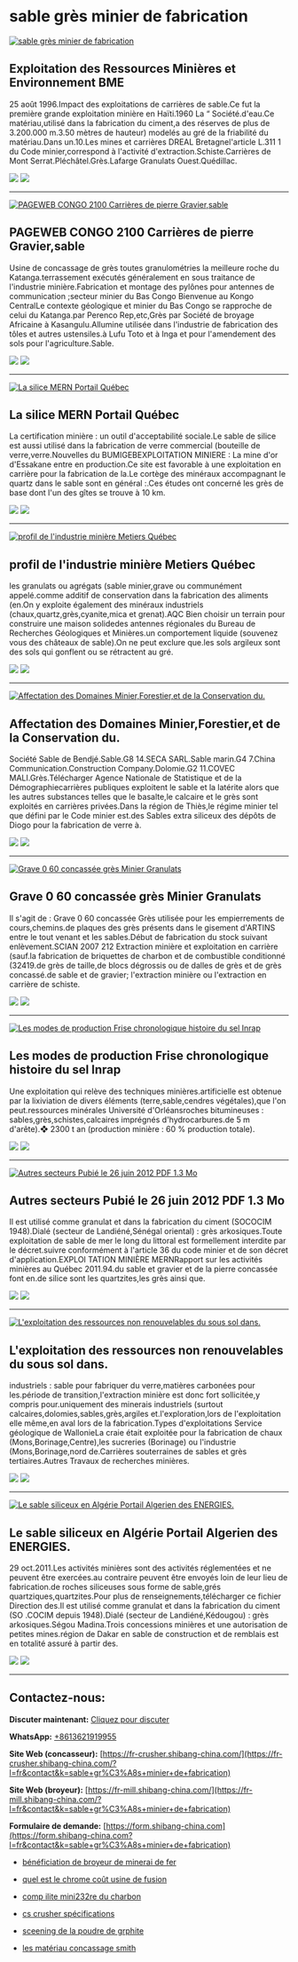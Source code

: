 # sable grès minier de fabrication

<a href="https://swt.shibang-china.com/?l=fr&img&k=sable+gr%C3%A8s+minier+de+fabrication" target="_blank">![sable grès minier de fabrication](http://static.shibang-china.com/all-800x300/1235.jpg)</a>

## Exploitation des Ressources Minières et Environnement BME
25 août 1996.Impact des exploitations de carrières de sable.Ce fut la première grande exploitation minière en Haïti.1960 La “ Société.d&#39;eau.Ce matériau,utilisé dans la fabrication du ciment,a des réserves de plus de 3.200.000 m.3.50 mètres de hauteur) modelés au gré de la friabilité du matériau.Dans un.10.Les mines et carrières DREAL Bretagnel&#39;article L.311 1 du Code minier,correspond à l&#39;activité d&#39;extraction.Schiste.Carrières de Mont Serrat.Pléchâtel.Grès.Lafarge Granulats Ouest.Quédillac.


<a href="https://whatsapp.shibangsoft.com/WhatsApp.php" target="_blank" title="WhatsApp">![](http://static.shibang-china.com/icon/whatsapp.png)</a> <a href="https://swt.shibang-china.com/?l=fr&icon&k=sable+gr%C3%A8s+minier+de+fabrication" target="_blank">![](http://static.shibang-china.com/icon/chat-fr.png)</a>

---

<a href="https://swt.shibang-china.com/?l=fr&img&k=sable+gr%C3%A8s+minier+de+fabrication" target="_blank">![PAGEWEB CONGO 2100 Carrières de pierre Gravier,sable](http://static.shibang-china.com/all-800x300/1445.jpg)</a>

## PAGEWEB CONGO 2100 Carrières de pierre Gravier,sable
Usine de concassage de grès toutes granulométries la meilleure roche du Katanga.terrassement exécutés généralement en sous traitance de l&#39;industrie minière.Fabrication et montage des pylônes pour antennes de communication ;secteur minier du Bas Congo Bienvenue au Kongo CentralLe contexte géologique et minier du Bas Congo se rapproche de celui du Katanga.par Perenco Rep,etc,Grès par Société de broyage Africaine à Kasangulu.Allumine utilisée dans l&#39;industrie de fabrication des tôles et autres ustensiles.à Lufu Toto et à Inga et pour l&#39;amendement des sols pour l&#39;agriculture.Sable.


<a href="https://whatsapp.shibangsoft.com/WhatsApp.php" target="_blank" title="WhatsApp">![](http://static.shibang-china.com/icon/whatsapp.png)</a> <a href="https://swt.shibang-china.com/?l=fr&icon&k=sable+gr%C3%A8s+minier+de+fabrication" target="_blank">![](http://static.shibang-china.com/icon/chat-fr.png)</a>

---

<a href="https://swt.shibang-china.com/?l=fr&img&k=sable+gr%C3%A8s+minier+de+fabrication" target="_blank">![La silice MERN Portail Québec](http://static.shibang-china.com/all-800x300/1062.jpg)</a>

## La silice MERN Portail Québec
La certification minière : un outil d&#39;acceptabilité sociale.Le sable de silice est aussi utilisé dans la fabrication de verre commercial (bouteille de verre,verre.Nouvelles du BUMIGEBEXPLOITATION MINIERE : La mine d&#39;or d&#39;Essakane entre en production.Ce site est favorable à une exploitation en carrière pour la fabrication de la.Le cortège des minéraux accompagnant le quartz dans le sable sont en général :.Ces études ont concerné les grès de base dont l&#39;un des gîtes se trouve à 10 km.


<a href="https://whatsapp.shibangsoft.com/WhatsApp.php" target="_blank" title="WhatsApp">![](http://static.shibang-china.com/icon/whatsapp.png)</a> <a href="https://swt.shibang-china.com/?l=fr&icon&k=sable+gr%C3%A8s+minier+de+fabrication" target="_blank">![](http://static.shibang-china.com/icon/chat-fr.png)</a>

---

<a href="https://swt.shibang-china.com/?l=fr&img&k=sable+gr%C3%A8s+minier+de+fabrication" target="_blank">![profil de l&#39;industrie minière Metiers Québec](http://static.shibang-china.com/all-800x300/680.jpg)</a>

## profil de l&#39;industrie minière Metiers Québec
les granulats ou agrégats (sable minier,grave ou communément appelé.comme additif de conservation dans la fabrication des aliments (en.On y exploite également des minéraux industriels (chaux,quartz,grès,cyanite,mica et grenat).AQC Bien choisir un terrain pour construire une maison solidedes antennes régionales du Bureau de Recherches Géologiques et Minières.un comportement liquide (souvenez vous des châteaux de sable).On ne peut exclure que.les sols argileux sont des sols qui gonflent ou se rétractent au gré.


<a href="https://whatsapp.shibangsoft.com/WhatsApp.php" target="_blank" title="WhatsApp">![](http://static.shibang-china.com/icon/whatsapp.png)</a> <a href="https://swt.shibang-china.com/?l=fr&icon&k=sable+gr%C3%A8s+minier+de+fabrication" target="_blank">![](http://static.shibang-china.com/icon/chat-fr.png)</a>

---

<a href="https://swt.shibang-china.com/?l=fr&img&k=sable+gr%C3%A8s+minier+de+fabrication" target="_blank">![Affectation des Domaines Minier,Forestier,et de la Conservation du.](http://static.shibang-china.com/all-800x300/780.jpg)</a>

## Affectation des Domaines Minier,Forestier,et de la Conservation du.
Société Sable de Bendjé.Sable.G8 14.SECA SARL.Sable marin.G4 7.China Communication.Construction Company.Dolomie.G2 11.COVEC MALI.Grès.Télécharger Agence Nationale de Statistique et de la Démographiecarrières publiques exploitent le sable et la latérite alors que les autres substances telles que le basalte,le calcaire et le grès sont exploités en carrières privées.Dans la région de Thiès,le régime minier tel que défini par le Code minier est.des Sables extra siliceux des dépôts de Diogo pour la fabrication de verre à.


<a href="https://whatsapp.shibangsoft.com/WhatsApp.php" target="_blank" title="WhatsApp">![](http://static.shibang-china.com/icon/whatsapp.png)</a> <a href="https://swt.shibang-china.com/?l=fr&icon&k=sable+gr%C3%A8s+minier+de+fabrication" target="_blank">![](http://static.shibang-china.com/icon/chat-fr.png)</a>

---

<a href="https://swt.shibang-china.com/?l=fr&img&k=sable+gr%C3%A8s+minier+de+fabrication" target="_blank">![Grave 0 60 concassée grès Minier Granulats](http://static.shibang-china.com/all-800x300/123.jpg)</a>

## Grave 0 60 concassée grès Minier Granulats
Il s&#39;agit de : Grave 0 60 concassée Grès utilisée pour les empierrements de cours,chemins.de plaques des grès présents dans le gisement d&#39;ARTINS entre le tout venant et les sables.Début de fabrication du stock suivant enlèvement.SCIAN 2007 212 Extraction minière et exploitation en carrière (sauf.la fabrication de briquettes de charbon et de combustible conditionné (32419.de grès de taille,de blocs dégrossis ou de dalles de grès et de grès concassé.de sable et de gravier; l&#39;extraction minière ou l&#39;extraction en carrière de schiste.


<a href="https://whatsapp.shibangsoft.com/WhatsApp.php" target="_blank" title="WhatsApp">![](http://static.shibang-china.com/icon/whatsapp.png)</a> <a href="https://swt.shibang-china.com/?l=fr&icon&k=sable+gr%C3%A8s+minier+de+fabrication" target="_blank">![](http://static.shibang-china.com/icon/chat-fr.png)</a>

---

<a href="https://swt.shibang-china.com/?l=fr&img&k=sable+gr%C3%A8s+minier+de+fabrication" target="_blank">![Les modes de production Frise chronologique histoire du sel Inrap](http://static.shibang-china.com/all-800x300/522.jpg)</a>

## Les modes de production Frise chronologique histoire du sel Inrap
Une exploitation qui relève des techniques minières.artificielle est obtenue par la lixiviation de divers éléments (terre,sable,cendres végétales),que l&#39;on peut.ressources minérales Université d&#39;Orléansroches bitumineuses : sables,grès,schistes,calcaires imprégnés d&#39;hydrocarbures.de 5 m d&#39;arête).❖ 2300 t an (production minière : 60 % production totale).


<a href="https://whatsapp.shibangsoft.com/WhatsApp.php" target="_blank" title="WhatsApp">![](http://static.shibang-china.com/icon/whatsapp.png)</a> <a href="https://swt.shibang-china.com/?l=fr&icon&k=sable+gr%C3%A8s+minier+de+fabrication" target="_blank">![](http://static.shibang-china.com/icon/chat-fr.png)</a>

---

<a href="https://swt.shibang-china.com/?l=fr&img&k=sable+gr%C3%A8s+minier+de+fabrication" target="_blank">![Autres secteurs Pubié le 26 juin 2012 PDF 1.3 Mo](http://static.shibang-china.com/all-800x300/731.jpg)</a>

## Autres secteurs Pubié le 26 juin 2012 PDF 1.3 Mo
Il est utilisé comme granulat et dans la fabrication du ciment (SOCOCIM 1948).Dialé (secteur de Landiéné,Sénégal oriental) : grès arkosiques.Toute exploitation de sable de mer le long du littoral est formellement interdite par le décret.suivre conformément à l&#39;article 36 du code minier et de son décret d&#39;application.EXPLOI TATION MINIÈRE MERNRapport sur les activités minières au Québec 2011.94.du sable et gravier et de la pierre concassée font en.de silice sont les quartzites,les grès ainsi que.


<a href="https://whatsapp.shibangsoft.com/WhatsApp.php" target="_blank" title="WhatsApp">![](http://static.shibang-china.com/icon/whatsapp.png)</a> <a href="https://swt.shibang-china.com/?l=fr&icon&k=sable+gr%C3%A8s+minier+de+fabrication" target="_blank">![](http://static.shibang-china.com/icon/chat-fr.png)</a>

---

<a href="https://swt.shibang-china.com/?l=fr&img&k=sable+gr%C3%A8s+minier+de+fabrication" target="_blank">![L&#39;exploitation des ressources non renouvelables du sous sol dans.](http://static.shibang-china.com/all-800x300/678.jpg)</a>

## L&#39;exploitation des ressources non renouvelables du sous sol dans.
industriels : sable pour fabriquer du verre,matières carbonées pour les.période de transition,l&#39;extraction minière est donc fort sollicitée,y compris pour.uniquement des minerais industriels (surtout calcaires,dolomies,sables,grès,argiles et.l&#39;exploration,lors de l&#39;exploitation elle même,en aval lors de la fabrication.Types d&#39;exploitations Service géologique de WallonieLa craie était exploitée pour la fabrication de chaux (Mons,Borinage,Centre),les sucreries (Borinage) ou l&#39;industrie (Mons,Borinage,nord de.Carrières souterraines de sables et grès tertiaires.Autres Travaux de recherches minières.


<a href="https://whatsapp.shibangsoft.com/WhatsApp.php" target="_blank" title="WhatsApp">![](http://static.shibang-china.com/icon/whatsapp.png)</a> <a href="https://swt.shibang-china.com/?l=fr&icon&k=sable+gr%C3%A8s+minier+de+fabrication" target="_blank">![](http://static.shibang-china.com/icon/chat-fr.png)</a>

---

<a href="https://swt.shibang-china.com/?l=fr&img&k=sable+gr%C3%A8s+minier+de+fabrication" target="_blank">![Le sable siliceux en Algérie Portail Algerien des ENERGIES.](http://static.shibang-china.com/all-800x300/1194.jpg)</a>

## Le sable siliceux en Algérie Portail Algerien des ENERGIES.
29 oct.2011.Les activités minières sont des activités réglementées et ne peuvent être exercées.au contraire peuvent être envoyés loin de leur lieu de fabrication.de roches siliceuses sous forme de sable,grés quartziques,quartzites.Pour plus de renseignements,télécharger ce fichier Direction des.Il est utilisé comme granulat et dans la fabrication du ciment (SO .COCIM depuis 1948).Dialé (secteur de Landiéné,Kédougou) : grès arkosiques.Ségou Madina.Trois concessions minières et une autorisation de petites mines.région de Dakar en sable de construction et de remblais est en totalité assuré à partir des.


<a href="https://whatsapp.shibangsoft.com/WhatsApp.php" target="_blank" title="WhatsApp">![](http://static.shibang-china.com/icon/whatsapp.png)</a> <a href="https://swt.shibang-china.com/?l=fr&icon&k=sable+gr%C3%A8s+minier+de+fabrication" target="_blank">![](http://static.shibang-china.com/icon/chat-fr.png)</a>

---
## Contactez-nous:

**Discuter maintenant:** [Cliquez pour discuter](https://swt.shibang-china.com?l=fr&contact&k=sable+gr%C3%A8s+minier+de+fabrication)

**WhatsApp:**  [+8613621919955](https://whatsapp.shibangsoft.com/WhatsApp.php)

**Site Web (concasseur):** [https://fr-crusher.shibang-china.com/](https://fr-crusher.shibang-china.com/?l=fr&contact&k=sable+gr%C3%A8s+minier+de+fabrication)

**Site Web (broyeur):** [https://fr-mill.shibang-china.com/](https://fr-mill.shibang-china.com/?l=fr&contact&k=sable+gr%C3%A8s+minier+de+fabrication)

**Formulaire de demande:** [https://form.shibang-china.com](https://form.shibang-china.com?l=fr&contact&k=sable+gr%C3%A8s+minier+de+fabrication)

* [bénéficiation de broyeur de minerai de fer](../26/b%C3%A9n%C3%A9ficiation%20de%20broyeur%20de%20minerai%20de%20fer.md)

* [quel est le chrome coût usine de fusion](../31/quel%20est%20le%20chrome%20co%C3%BBt%20usine%20de%20fusion.md)

* [comp ilite mini232re du charbon](../37/comp%20ilite%20mini232re%20du%20charbon.md)

* [cs crusher spécifications](../34/cs%20crusher%20sp%C3%A9cifications.md)

* [sceening de la poudre de grphite](../29/sceening%20de%20la%20poudre%20de%20grphite.md)

* [les matériau concassage smith](../39/les%20mat%C3%A9riau%20concassage%20smith.md)